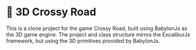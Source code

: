 # 🐓 3D Crossy Road

This is a clone project for the game Crossy Road, built using BabylonJs as the 3D game engine. The project and class structure mirros the ExcaliburJs framework, but using the 3D primitives provided by BabylonJs.
